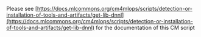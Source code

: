 Please see [https://docs.mlcommons.org/cm4mlops/scripts/detection-or-installation-of-tools-and-artifacts/get-lib-dnnl](https://docs.mlcommons.org/cm4mlops/scripts/detection-or-installation-of-tools-and-artifacts/get-lib-dnnl) for the documentation of this CM script
